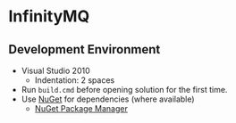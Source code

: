 # InfinityMQ #

## Development Environment ##
- Visual Studio 2010
  - Indentation: 2 spaces
- Run `build.cmd` before opening solution for the first time.
- Use [NuGet][nuget] for dependencies (where available)
  - [NuGet Package Manager][nuget-pm]
  
[nuget]: http://nuget.org/
[nuget-pm]: http://visualstudiogallery.msdn.microsoft.com/27077b70-9dad-4c64-adcf-c7cf6bc9970c
